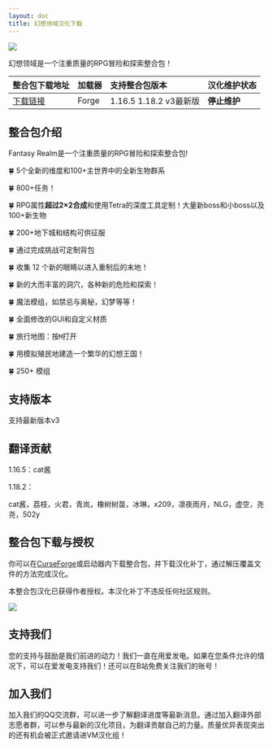```yaml
---
layout: doc
title: 幻想领域汉化下载
---
```


![](https://media.forgecdn.net/attachments/471/884/fantasy-realm-2.png)

幻想领域是一个注重质量的RPG冒险和探索整合包！

<DownloadLinks :methods="[
  { id: 'lanzou', text: '下载1.16汉化', icon: '/imgs/svg/lanzou.svg', link: 'https://vmhanhuazu.lanzoui.com/s/FR-zhcn-cat' },
  { id: 'lanzou', text: '下载1.18汉化', icon: '/imgs/svg/lanzou.svg', link: 'https://vmhanhuazu.lanzoui.com/s/fantasy1-18-2--vmct' },
  { id: 'bilibili', text: '专栏介绍', icon: '/imgs/svg/bilibili.svg', link: 'https://www.bilibili.com/read/cv26403091/' }
]" />

| 整合包下载地址                                                           | 加载器 | 支持整合包版本         | 汉化维护状态 |
| :----------------------------------------------------------------------- | :----- | :--------------------- | :----------- |
| [下载链接](https://www.curseforge.com/minecraft/modpacks/fantasy-realm/) | Forge  | 1.16.5 1.18.2 v3最新版 | **停止维护** |

## 整合包介绍

Fantasy Realm是一个注重质量的RPG冒险和探索整合包!

🍀 5个全新的维度和100+主世界中的全新生物群系

🍀 800+任务！

🍀 RPG属性**超过2×2合成**和使用Tetra的深度工具定制！大量新boss和小boss以及100+新生物

🍀 200+地下城和结构可供征服

🍀 通过完成挑战可定制背包

🍀 收集 12 个新的眼睛以进入重制后的末地！

🍀 新的大而丰富的洞穴，各种新的危险和探索！

🍀 魔法模组，如禁忌与奥秘，幻梦等等！

🍀 全面修改的GUI和自定义材质

🍀 旅行地图：按`M`打开

🍀 用模拟殖民地建造一个繁华的幻想王国！

🍀 250+ 模组

## 支持版本

支持最新版本v3

## 翻译贡献

1.16.5：cat酱

1.18.2：

cat酱，荔枝，火君，青岚，橡树树苗，冰琳，x209，凛夜雨月，NLG，虚空，尧尧，502y

## 整合包下载与授权

你可以在[CurseForge](https://www.curseforge.com/minecraft/modpacks/fantasy-realm/files)或启动器内下载整合包，并下载汉化补丁，通过解压覆盖文件的方法完成汉化。

本整合包汉化已获得作者授权。本汉化补丁不违反任何社区规则。

![](/imgs/fantasy.png)

## 支持我们

您的支持与鼓励是我们前进的动力！我们一直在用爱发电。如果在您条件允许的情况下，可以在爱发电支持我们！还可以在B站免费关注我们的账号！

## 加入我们

加入我们的QQ交流群，可以进一步了解翻译进度等最新消息。通过加入翻译外部志愿者群，可以参与最新的汉化项目，为翻译贡献自己的力量。质量优异表现突出的还有机会被正式邀请进VM汉化组！

